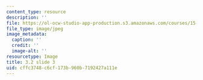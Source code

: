 ```yaml
---
content_type: resource
description: ''
file: https://ol-ocw-studio-app-production.s3.amazonaws.com/courses/15-s21-nuts-and-bolts-of-business-plans-january-iap-2014/cffc3748c6cf173b960b7192427a111e_Slide3.JPG
file_type: image/jpeg
image_metadata:
  caption: ''
  credit: ''
  image-alt: ''
resourcetype: Image
title: 3.2 slide 3
uid: cffc3748-c6cf-173b-960b-7192427a111e
---
```

